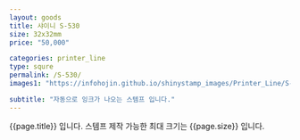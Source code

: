 ```yaml
---
layout: goods
title: 샤이니 S-530
size: 32x32mm
price: "50,000"

categories: printer_line
type: squre
permalink: /S-530/
images1: "https://infohojin.github.io/shinystamp_images/Printer_Line/S-530/S-530_1.jpg"

subtitle: "자동으로 잉크가 나오는 스템프 입니다."
---
```


{{page.title}} 입니다. 스템프 제작 가능한 최대 크기는 {{page.size}} 입니다.